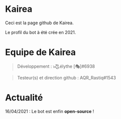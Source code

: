 # Kairea
Ceci est la page github de Kairea.

Le profil du bot à été crée en 2021.

# Equipe de Kairea

> Développement :
๖̶ζ͜͡Lélythe [🎭]#6938

> Testeur(s) et direction github :
AQR_Rastiq#1543

# Actualité

16/04/2021 : Le bot est enfin **__open-source__** !
